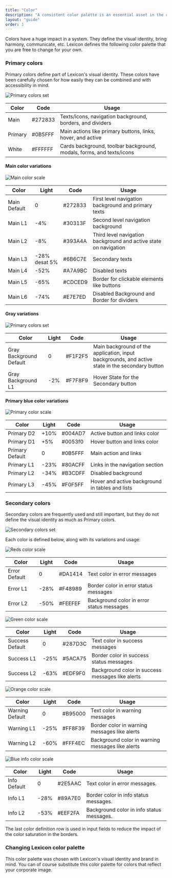 ```yaml
---
title: "Color"
description: "A consistent color palette is an essential asset in the communication resources of any design system."
layout: "guide"
order: 1
---
```


Colors have a huge impact in a system. They define the visual identity, bring harmony, communicate, etc. Lexicon defines the following color palette that you are free to change for your own.

### Primary colors
Primary colors define part of Lexicon's visual identity. These colors have been carefully chosen for how easily they can be combined and with accessibility in mind.

![Primary colors set](../../../images/ColorsPrimary.jpg)

| Color | Code | Usage |
| ----- | ---- | ----- |
| Main | #272833 | Texts/icons, navigation background, borders, and dividers |
| Primary | #0B5FFF | Main actions like primary buttons, links, hover, and active |
| White | #FFFFFF | Cards background, toolbar background, modals, forms, and texts/icons |


#### Main color variations

![Main color scale](../../../images/ColorMainScale.jpg)

| Color | Light | Code | Usage |
| ----- | ----- | ---- | ----- |
| Main Default | 0 | #272833 | First level navigation background and primary texts |
| Main L1 | -4% | #30313F | Second level navigation background |
| Main L2 | -8% | #393A4A | Third level navigation background and active state on navigation | 
| Main L3 | -28% desat 5% | #6B6C7E | Secondary texts | 
| Main L4 | -52% | #A7A9BC | Disabled texts | 
| Main L5 | -65% | #CDCED9 | Border for clickable elements like buttons |
| Main L6 | -74% | #E7E7ED | Disabled Background and Border for dividers |

#### Gray variations

![Primary colors set](../../../images/ColorGrayScale.jpg)

| Color | Light | Code | Usage |
| ----- | ----- | ---- | ----- |
| Gray Background Default | 0 | #F1F2F5 | Main background of the application, input backgrounds, and active state in the secondary button |
| Gray Background L1 | -2% | #F7F8F9 | Hover State for the Secondary button |

#### Primary blue color variations

![Primary color scale](../../../images/ColorPrimaryScale.jpg)

| Color | Light | Code | Usage |
| ----- | ----- | ---- | ----- |
| Primary D2 | +10% | #004AD7 | Active button and links color |
| Primary D1 | +5% | #0053f0 | Hover button and links color |
| Primary Default| 0 | #0B5FFF | Main action and links |
| Primary L1 | -23% | #80ACFF | Links in the navigation section |
| Primary L2 | -34% | #B3CDFF | Disabled background | 
| Primary L3 | -45% | #F0F5FF | Hover and active background in tables and lists | 

### Secondary colors

Secondary colors are frequently used and still important, but they do not define the visual identity as much as Primary colors.

![Secondary colors set](../../../images/ColorsSecondary.jpg)

Each color is defined below, along with its variations and usage:

![Reds color scale](../../../images/ColorRedScale.jpg)

| Color | Light | Code | Usage |
| ----- | ------------ | ---- | ----- |
| Error Default | 0 | #DA1414 | Text color in error messages |
| Error L1 | -28% | #F48989 | Border color in error status messages |
| Error L2 | -50% | #FEEFEF | Background color in error status messages |

![Green color scale](../../../images/ColorGreenScale.jpg)

| Color | Light | Code | Usage |
| ----- | ----- | ---- | ----- |
| Success Default | 0 | #287D3C | Text color in success messages | 
| Success L1 | -25% | #5ACA75 | Border color in success status messages | 
| Success L2 | -63% | #EDF9F0 | Background color in success messages like alerts | 

![Orange color scale](../../../images/ColorOrangeScale.jpg)

| Color | Light | Code | Usage |
| ----- | ----- | ---- | ----- |
| Warning Default | 0 | #B95000 | Text color in warning messages | 
| Warning L1 | -25% | #FF8F39 | Border color in warning messages like alerts |
| Warning L2 | -60% | #FFF4EC | Background color in warning messages like alerts |

![Blue info color scale](../../../images/ColorBlueInfoScale.jpg)

| Color | Light | Code | Usage |
| ----- | ----- | ---- | ----- |
| Info Default | 0 | #2E5AAC | Text color in error messages. |
| Info L1 | -28% | #89A7E0 | Border color in info status messages. |
| Info L2 | -53% | #EEF2FA | Background color in info status messages. |


The last color definition row is used in input fields to reduce the impact of the color saturation in the borders.

### Changing Lexicon color palette

This color palette was chosen with Lexicon's visual identity and brand in mind. You can of course substitute this color palette for colors that reflect your corporate image.
